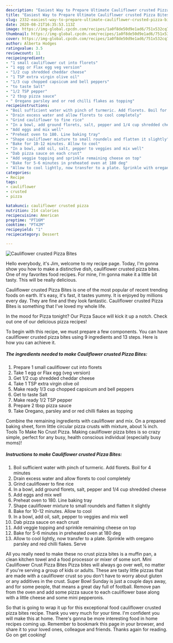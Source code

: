 ```yaml
---
description: "Easiest Way to Prepare Ultimate Cauliflower crusted Pizza Bites"
title: "Easiest Way to Prepare Ultimate Cauliflower crusted Pizza Bites"
slug: 2332-easiest-way-to-prepare-ultimate-cauliflower-crusted-pizza-bites
date: 2020-08-21T16:35:53.113Z
image: https://img-global.cpcdn.com/recipes/1a0f8de50d9e1ad6/751x532cq70/cauliflower-crusted-pizza-bites-recipe-main-photo.jpg
thumbnail: https://img-global.cpcdn.com/recipes/1a0f8de50d9e1ad6/751x532cq70/cauliflower-crusted-pizza-bites-recipe-main-photo.jpg
cover: https://img-global.cpcdn.com/recipes/1a0f8de50d9e1ad6/751x532cq70/cauliflower-crusted-pizza-bites-recipe-main-photo.jpg
author: Alberta Hodges
ratingvalue: 3.5
reviewcount: 11
recipeingredient:
- "1 small cauliflower cut into florets"
- "1 egg or Flax egg veg version"
- "1/2 cup shredded cheddar cheese"
- "1 TSP extra virgin olive oil"
- "1/3 cup chopped capsicum and bell peppers"
- "to taste Salt"
- "1/2 TSP pepper"
- "2 tbsp pizza sauce"
- " Oregano parsley and or red chilli flakes as topping"
recipeinstructions:
- "Boil sufficient water with pinch of turmeric. Add florets. Boil for 4 minutes"
- "Drain excess water and allow florets to cool completely"
- "Grind cauliflower to fine rice"
- "In a bowl, add ground florets, salt, pepper and 1/4 cup shredded cheese"
- "Add eggs and mix well"
- "Preheat oven to 180. Line baking tray"
- "Shape cauliflower mixture to small roundels and flatten it slightly"
- "Bake for 10-12 minutes. Allow to cool"
- "In a bowl, add oil, salt, pepper to veggies and mix well"
- "Dab pizza sauce on each crust"
- "Add veggie topping and sprinkle remaining cheese on top"
- "Bake for 5-6 minutes in preheated oven at 180 deg"
- "Allow to cool lightly, now transfer to a plate. Sprinkle with oregano parsley and red chilli flakes. Serve"
categories:
- Recipe
tags:
- cauliflower
- crusted
- pizza

katakunci: cauliflower crusted pizza 
nutrition: 214 calories
recipecuisine: American
preptime: "PT16M"
cooktime: "PT42M"
recipeyield: "1"
recipecategory: Dessert

---
```



![Cauliflower crusted Pizza Bites](https://img-global.cpcdn.com/recipes/1a0f8de50d9e1ad6/751x532cq70/cauliflower-crusted-pizza-bites-recipe-main-photo.jpg)

Hello everybody, it's Jim, welcome to my recipe page. Today, I'm gonna show you how to make a distinctive dish, cauliflower crusted pizza bites. One of my favorites food recipes. For mine, I'm gonna make it a little bit tasty. This will be really delicious.

Cauliflower crusted Pizza Bites is one of the most popular of recent trending foods on earth. It's easy, it's fast, it tastes yummy. It is enjoyed by millions every day. They are fine and they look fantastic. Cauliflower crusted Pizza Bites is something that I've loved my whole life.

In the mood for Pizza tonight? Our Pizza Sauce will kick it up a notch. Check out one of our delicious pizza recipes!


To begin with this recipe, we must prepare a few components. You can have cauliflower crusted pizza bites using 9 ingredients and 13 steps. Here is how you can achieve it.

<!--inarticleads1-->

##### The ingredients needed to make Cauliflower crusted Pizza Bites:

1. Prepare 1 small cauliflower cut into florets
1. Take 1 egg or Flax egg (veg version)
1. Get 1/2 cup shredded cheddar cheese
1. Take 1 TSP extra virgin olive oil
1. Make ready 1/3 cup chopped capsicum and bell peppers
1. Get to taste Salt
1. Make ready 1/2 TSP pepper
1. Prepare 2 tbsp pizza sauce
1. Take  Oregano, parsley and or red chilli flakes as topping


Combine the remaining ingredients with cauliflower and mix. On a prepared baking sheet, form little circular pizza crusts with mixture, about ¼ inch. Tools To Make No Crust Pizza. Making cauliflower pizza bites is so crazy simple, perfect for any busy, health conscious individual (especially busy moms)! 

<!--inarticleads2-->

##### Instructions to make Cauliflower crusted Pizza Bites:

1. Boil sufficient water with pinch of turmeric. Add florets. Boil for 4 minutes
1. Drain excess water and allow florets to cool completely
1. Grind cauliflower to fine rice
1. In a bowl, add ground florets, salt, pepper and 1/4 cup shredded cheese
1. Add eggs and mix well
1. Preheat oven to 180. Line baking tray
1. Shape cauliflower mixture to small roundels and flatten it slightly
1. Bake for 10-12 minutes. Allow to cool
1. In a bowl, add oil, salt, pepper to veggies and mix well
1. Dab pizza sauce on each crust
1. Add veggie topping and sprinkle remaining cheese on top
1. Bake for 5-6 minutes in preheated oven at 180 deg
1. Allow to cool lightly, now transfer to a plate. Sprinkle with oregano parsley and red chilli flakes. Serve


All you really need to make these no crust pizza bites is a muffin pan, a clean kitchen towel and a food processor or mixer of some sort. Mini Cauliflower Crust Pizza Bites Pizza bites will always go over well, no matter if you&#39;re serving a group of kids or adults. These are tasty little pizzas that are made with a cauliflower crust so you don&#39;t have to worry about gluten or any additives in the crust. Super Bowl Sunday is just a couple days away, and for some people, that means a great day full of football. Remove pan from the oven and add some pizza sauce to each cauliflower base along with a little cheese and some mini pepperonis. 

So that is going to wrap it up for this exceptional food cauliflower crusted pizza bites recipe. Thank you very much for your time. I'm confident you will make this at home. There's gonna be more interesting food in home recipes coming up. Remember to bookmark this page in your browser, and share it to your loved ones, colleague and friends. Thanks again for reading. Go on get cooking!
